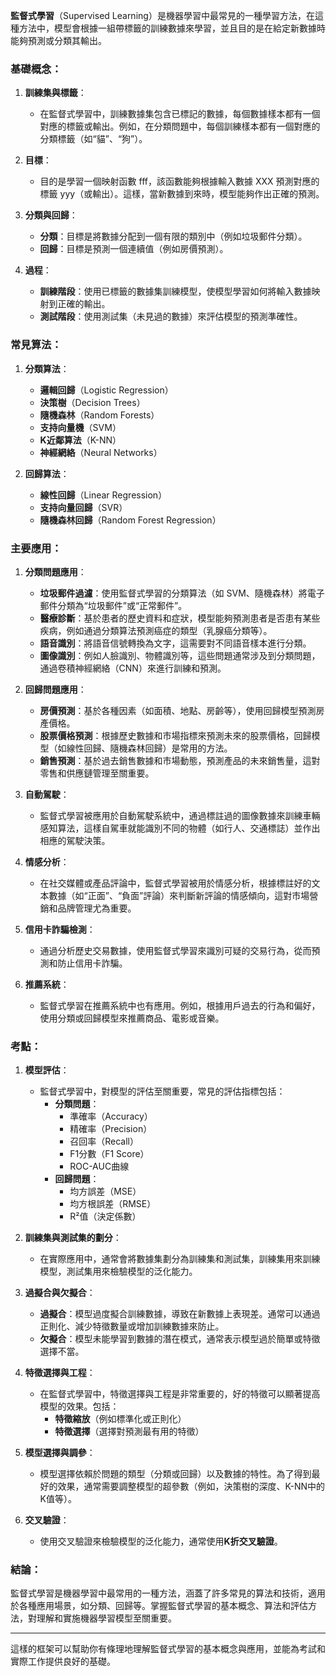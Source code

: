 **監督式學習**（Supervised Learning）是機器學習中最常見的一種學習方法，在這種方法中，模型會根據一組帶標籤的訓練數據來學習，並且目的是在給定新數據時能夠預測或分類其輸出。

### 基礎概念：

1. **訓練集與標籤**：
    
    - 在監督式學習中，訓練數據集包含已標記的數據，每個數據樣本都有一個對應的標籤或輸出。例如，在分類問題中，每個訓練樣本都有一個對應的分類標籤（如“貓”、“狗”）。
2. **目標**：
    
    - 目的是學習一個映射函數 fff，該函數能夠根據輸入數據 XXX 預測對應的標籤 yyy（或輸出）。這樣，當新數據到來時，模型能夠作出正確的預測。
3. **分類與回歸**：
    
    - **分類**：目標是將數據分配到一個有限的類別中（例如垃圾郵件分類）。
    - **回歸**：目標是預測一個連續值（例如房價預測）。
4. **過程**：
    
    - **訓練階段**：使用已標籤的數據集訓練模型，使模型學習如何將輸入數據映射到正確的輸出。
    - **測試階段**：使用測試集（未見過的數據）來評估模型的預測準確性。

### 常見算法：

1. **分類算法**：
    
    - **邏輯回歸**（Logistic Regression）
    - **決策樹**（Decision Trees）
    - **隨機森林**（Random Forests）
    - **支持向量機**（SVM）
    - **K近鄰算法**（K-NN）
    - **神經網絡**（Neural Networks）
2. **回歸算法**：
    
    - **線性回歸**（Linear Regression）
    - **支持向量回歸**（SVR）
    - **隨機森林回歸**（Random Forest Regression）


### 主要應用：

1. **分類問題應用**：
    
    - **垃圾郵件過濾**：使用監督式學習的分類算法（如 SVM、隨機森林）將電子郵件分類為“垃圾郵件”或“正常郵件”。
    - **醫療診斷**：基於患者的歷史資料和症狀，模型能夠預測患者是否患有某些疾病，例如通過分類算法預測癌症的類型（乳腺癌分類等）。
    - **語音識別**：將語音信號轉換為文字，這需要對不同語音樣本進行分類。
    - **圖像識別**：例如人臉識別、物體識別等，這些問題通常涉及到分類問題，通過卷積神經網絡（CNN）來進行訓練和預測。
2. **回歸問題應用**：
    
    - **房價預測**：基於各種因素（如面積、地點、房齡等），使用回歸模型預測房產價格。
    - **股票價格預測**：根據歷史數據和市場指標來預測未來的股票價格，回歸模型（如線性回歸、隨機森林回歸）是常用的方法。
    - **銷售預測**：基於過去銷售數據和市場動態，預測產品的未來銷售量，這對零售和供應鏈管理至關重要。
3. **自動駕駛**：
    
    - 監督式學習被應用於自動駕駛系統中，通過標註過的圖像數據來訓練車輛感知算法，這樣自駕車就能識別不同的物體（如行人、交通標誌）並作出相應的駕駛決策。
4. **情感分析**：
    
    - 在社交媒體或產品評論中，監督式學習被用於情感分析，根據標註好的文本數據（如“正面”、“負面”評論）來判斷新評論的情感傾向，這對市場營銷和品牌管理尤為重要。
5. **信用卡詐騙檢測**：
    
    - 通過分析歷史交易數據，使用監督式學習來識別可疑的交易行為，從而預測和防止信用卡詐騙。
6. **推薦系統**：
    
    - 監督式學習在推薦系統中也有應用。例如，根據用戶過去的行為和偏好，使用分類或回歸模型來推薦商品、電影或音樂。
### 考點：

1. **模型評估**：
    
    - 監督式學習中，對模型的評估至關重要，常見的評估指標包括：
        - **分類問題**：
            - 準確率（Accuracy）
            - 精確率（Precision）
            - 召回率（Recall）
            - F1分數（F1 Score）
            - ROC-AUC曲線
        - **回歸問題**：
            - 均方誤差（MSE）
            - 均方根誤差（RMSE）
            - R²值（決定係數）
2. **訓練集與測試集的劃分**：
    
    - 在實際應用中，通常會將數據集劃分為訓練集和測試集，訓練集用來訓練模型，測試集用來檢驗模型的泛化能力。
3. **過擬合與欠擬合**：
    
    - **過擬合**：模型過度擬合訓練數據，導致在新數據上表現差。通常可以通過正則化、減少特徵數量或增加訓練數據來防止。
    - **欠擬合**：模型未能學習到數據的潛在模式，通常表示模型過於簡單或特徵選擇不當。
4. **特徵選擇與工程**：
    
    - 在監督式學習中，特徵選擇與工程是非常重要的，好的特徵可以顯著提高模型的效果。包括：
        - **特徵縮放**（例如標準化或正則化）
        - **特徵選擇**（選擇對預測最有用的特徵）
5. **模型選擇與調參**：
    
    - 模型選擇依賴於問題的類型（分類或回歸）以及數據的特性。為了得到最好的效果，通常需要調整模型的超參數（例如，決策樹的深度、K-NN中的K值等）。
6. **交叉驗證**：
    
    - 使用交叉驗證來檢驗模型的泛化能力，通常使用**K折交叉驗證**。

### 結論：

監督式學習是機器學習中最常用的一種方法，涵蓋了許多常見的算法和技術，適用於各種應用場景，如分類、回歸等。掌握監督式學習的基本概念、算法和評估方法，對理解和實施機器學習模型至關重要。

---

這樣的框架可以幫助你有條理地理解監督式學習的基本概念與應用，並能為考試和實際工作提供良好的基礎。